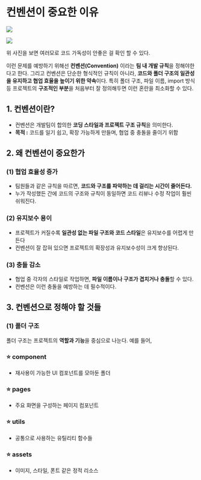 컨벤션이 중요한 이유
===

![](https://private-user-images.githubusercontent.com/167315197/390943899-04f6ac17-958c-46c1-b461-bb6072f39a5e.png?jwt=eyJhbGciOiJIUzI1NiIsInR5cCI6IkpXVCJ9.eyJpc3MiOiJnaXRodWIuY29tIiwiYXVkIjoicmF3LmdpdGh1YnVzZXJjb250ZW50LmNvbSIsImtleSI6ImtleTUiLCJleHAiOjE3MzI4NDc3MTUsIm5iZiI6MTczMjg0NzQxNSwicGF0aCI6Ii8xNjczMTUxOTcvMzkwOTQzODk5LTA0ZjZhYzE3LTk1OGMtNDZjMS1iNDYxLWJiNjA3MmYzOWE1ZS5wbmc_WC1BbXotQWxnb3JpdGhtPUFXUzQtSE1BQy1TSEEyNTYmWC1BbXotQ3JlZGVudGlhbD1BS0lBVkNPRFlMU0E1M1BRSzRaQSUyRjIwMjQxMTI5JTJGdXMtZWFzdC0xJTJGczMlMkZhd3M0X3JlcXVlc3QmWC1BbXotRGF0ZT0yMDI0MTEyOVQwMjMwMTVaJlgtQW16LUV4cGlyZXM9MzAwJlgtQW16LVNpZ25hdHVyZT01ZmIyMjgxNjhhNDFjN2I2NGZmYzE1N2EwMmIxNmU5ZDRmYWVmOTBmYjM5YjAwYzRjNWQyZjgzYjE2OWYxYjJhJlgtQW16LVNpZ25lZEhlYWRlcnM9aG9zdCJ9.RgPQyYoBHj0-vqvJX22sh8HbiScBAPvuo8ifzSdoVN0)

![](https://private-user-images.githubusercontent.com/167315197/390943984-d30ff692-ee8c-4064-9f9f-19ad1a8d13d8.png?jwt=eyJhbGciOiJIUzI1NiIsInR5cCI6IkpXVCJ9.eyJpc3MiOiJnaXRodWIuY29tIiwiYXVkIjoicmF3LmdpdGh1YnVzZXJjb250ZW50LmNvbSIsImtleSI6ImtleTUiLCJleHAiOjE3MzI4NDc5NDksIm5iZiI6MTczMjg0NzY0OSwicGF0aCI6Ii8xNjczMTUxOTcvMzkwOTQzOTg0LWQzMGZmNjkyLWVlOGMtNDA2NC05ZjlmLTE5YWQxYThkMTNkOC5wbmc_WC1BbXotQWxnb3JpdGhtPUFXUzQtSE1BQy1TSEEyNTYmWC1BbXotQ3JlZGVudGlhbD1BS0lBVkNPRFlMU0E1M1BRSzRaQSUyRjIwMjQxMTI5JTJGdXMtZWFzdC0xJTJGczMlMkZhd3M0X3JlcXVlc3QmWC1BbXotRGF0ZT0yMDI0MTEyOVQwMjM0MDlaJlgtQW16LUV4cGlyZXM9MzAwJlgtQW16LVNpZ25hdHVyZT1jZGUzNGNiNDY5ZTRiMjY0OWQ5NTU3NGE1NzhkOTkwMThkODk1MjdjOGVhMDRkYjhjNWMzZTM5N2FkMTI4MGNlJlgtQW16LVNpZ25lZEhlYWRlcnM9aG9zdCJ9.7OCbAe94Sf410xI-eryglEuaGcf4mWE7d5fLtuNWZu8)

위 사진을 보면 여러모로 코드 가독성이 안좋은 걸 확인 할 수 있다. 

이런 문제를 예방하기 위해선 **컨벤션(Convention)** 이라는 **팀 내 개발 규칙**을 정해야한다고 한다. 그리고 컨벤션은 단순한 형식적인 규칙이 아니라, **코드와 폴더 구조의 일관성을 유지하고 협업 효율을 높이기 위한 약속**이다. 특히 폴더 구조, 파일 이름, import 방식 등 프로젝트의 **구조적인 부분**을 처음부터 잘 정의해두면 이런 혼란을 최소화할 수 있다.

## 1. 컨벤션이란?
- 컨벤션은 개발팀이 합의한 **코딩 스타일과 프로젝트 구조 규칙**을 의미한다.
- **목적 :** 코드를 일기 쉽고, 확장 가능하게 만들며, 협업 중 충돌을 줄이기 위함

## 2. 왜 컨벤션이 중요한가

### (1) 협업 효율성 증가
- 팀원들과 같은 규칙을 따르면, **코드와 구조를 파악하는 데 걸리는 시간이 줄어든다.**
- 누가 작성했든 간에 코드의 구조와 규칙이 동일하면 코드 리뷰나 수정 작업이 훨씬 쉬워진다.

### (2) 유지보수 용이
- 프로젝트가 커질수록 **일관성 없는 파일 구조와 코드 스타일**은 유지보수를 어렵게 만든다
- 컨벤션이 잘 잡혀 있으면 프로젝트의 확장성과 유지보수성이 크게 향상된다.

### (3) 충돌 감소
- 협업 중 각자의 스타일로 작업하면, **파일 이름이나 구조가 겹치거나 충돌**할 수 있다.
- 컨벤션은 이런 충돌을 예방하는 데 필수적이다.

## 3. 컨벤션으로 정해야 할 것들

### (1) 폴더 구조
폴더 구조는 프로젝트의 **역할과 기능**을 중심으로 나눈다. 예를 들어,

### ⭐ component
- 재사용이 가능한 UI 컴포넌트를 모아둔 폴더

### ⭐ pages
- 주요 화면을 구성하는 페이지 컴포넌트

### ⭐ utils 
- 공통으로 사용하는 유틸리티 함수들

### ⭐ assets
- 이미지, 스타일, 폰트 같은 정적 리소스
